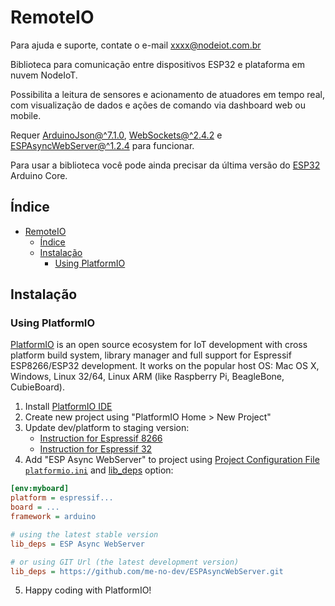 # RemoteIO

Para ajuda e suporte, contate o e-mail xxxx@nodeiot.com.br

Biblioteca para comunicação entre dispositivos ESP32 e plataforma em nuvem NodeIoT.

Possibilita a leitura de sensores e acionamento de atuadores em tempo real, com visualização de dados e ações de comando via dashboard web ou mobile.

Requer [ArduinoJson@^7.1.0](https://github.com/bblanchon/ArduinoJson), [WebSockets@^2.4.2](https://github.com/Links2004/arduinoWebSockets) e [ESPAsyncWebServer@^1.2.4](https://github.com/lacamera/ESPAsyncWebServer) para funcionar.

Para usar a biblioteca você pode ainda precisar da última versão do [ESP32](https://github.com/espressif/arduino-esp32) Arduino Core.

## Índice
- [RemoteIO](#remoteio)
  - [Índice](#índice)
  - [Instalação](#instalação)
    - [Using PlatformIO](#using-platformio)

## Instalação

### Using PlatformIO

[PlatformIO](http://platformio.org) is an open source ecosystem for IoT development with cross platform build system, library manager and full support for Espressif ESP8266/ESP32 development. It works on the popular host OS: Mac OS X, Windows, Linux 32/64, Linux ARM (like Raspberry Pi, BeagleBone, CubieBoard).

1. Install [PlatformIO IDE](http://platformio.org/platformio-ide)
2. Create new project using "PlatformIO Home > New Project"
3. Update dev/platform to staging version:
   - [Instruction for Espressif 8266](http://docs.platformio.org/en/latest/platforms/espressif8266.html#using-arduino-framework-with-staging-version)
   - [Instruction for Espressif 32](http://docs.platformio.org/en/latest/platforms/espressif32.html#using-arduino-framework-with-staging-version)
 4. Add "ESP Async WebServer" to project using [Project Configuration File `platformio.ini`](http://docs.platformio.org/page/projectconf.html) and [lib_deps](http://docs.platformio.org/page/projectconf/section_env_library.html#lib-deps) option:

```ini
[env:myboard]
platform = espressif...
board = ...
framework = arduino

# using the latest stable version
lib_deps = ESP Async WebServer

# or using GIT Url (the latest development version)
lib_deps = https://github.com/me-no-dev/ESPAsyncWebServer.git
```
 5. Happy coding with PlatformIO!

